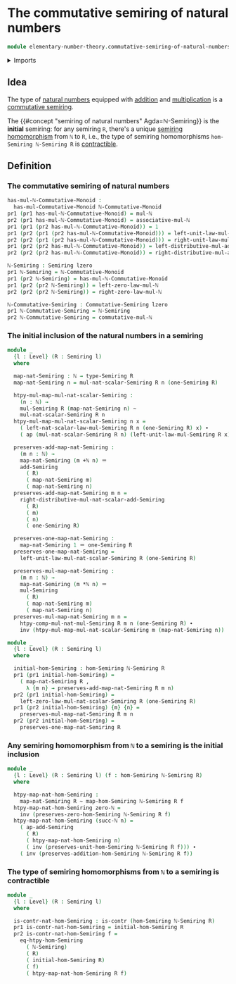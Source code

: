 # The commutative semiring of natural numbers

```agda
module elementary-number-theory.commutative-semiring-of-natural-numbers where
```

<details><summary>Imports</summary>

```agda
open import commutative-algebra.commutative-semirings

open import elementary-number-theory.addition-natural-numbers
open import elementary-number-theory.monoid-of-natural-numbers-with-addition
open import elementary-number-theory.multiplication-natural-numbers
open import elementary-number-theory.natural-numbers

open import foundation.action-on-identifications-functions
open import foundation.contractible-types
open import foundation.dependent-pair-types
open import foundation.function-types
open import foundation.homotopies
open import foundation.identity-types
open import foundation.universe-levels

open import group-theory.homomorphisms-commutative-monoids

open import ring-theory.homomorphisms-semirings
open import ring-theory.semirings
```

</details>

## Idea

The type of [natural numbers](elementary-number-theory.natural-numbers.md)
equipped with [addition](elementary-number-theory.addition-natural-numbers.md)
and [multiplication](elementary-number-theory.multiplication-natural-numbers.md)
is a [commutative semiring](commutative-algebra.commutative-semirings.md).

The {{#concept "semiring of natural numbers" Agda=ℕ-Semiring}} is the
**initial** semiring: for any semiring `R`, there's a unique
[semiring homomorphism](ring-theory.homomorphisms-semirings.md) from `ℕ` to `R`,
i.e., the type of semiring homomorphisms `hom-Semiring ℕ-Semiring R` is
[contractible](foundation.contractible-types.md).

## Definition

### The commutative semiring of natural numbers

```agda
has-mul-ℕ-Commutative-Monoid :
  has-mul-Commutative-Monoid ℕ-Commutative-Monoid
pr1 (pr1 has-mul-ℕ-Commutative-Monoid) = mul-ℕ
pr2 (pr1 has-mul-ℕ-Commutative-Monoid) = associative-mul-ℕ
pr1 (pr1 (pr2 has-mul-ℕ-Commutative-Monoid)) = 1
pr1 (pr2 (pr1 (pr2 has-mul-ℕ-Commutative-Monoid))) = left-unit-law-mul-ℕ
pr2 (pr2 (pr1 (pr2 has-mul-ℕ-Commutative-Monoid))) = right-unit-law-mul-ℕ
pr1 (pr2 (pr2 has-mul-ℕ-Commutative-Monoid)) = left-distributive-mul-add-ℕ
pr2 (pr2 (pr2 has-mul-ℕ-Commutative-Monoid)) = right-distributive-mul-add-ℕ

ℕ-Semiring : Semiring lzero
pr1 ℕ-Semiring = ℕ-Commutative-Monoid
pr1 (pr2 ℕ-Semiring) = has-mul-ℕ-Commutative-Monoid
pr1 (pr2 (pr2 ℕ-Semiring)) = left-zero-law-mul-ℕ
pr2 (pr2 (pr2 ℕ-Semiring)) = right-zero-law-mul-ℕ

ℕ-Commutative-Semiring : Commutative-Semiring lzero
pr1 ℕ-Commutative-Semiring = ℕ-Semiring
pr2 ℕ-Commutative-Semiring = commutative-mul-ℕ
```

### The initial inclusion of the natural numbers in a semiring

```agda
module _
  {l : Level} (R : Semiring l)
  where

  map-nat-Semiring : ℕ → type-Semiring R
  map-nat-Semiring n = mul-nat-scalar-Semiring R n (one-Semiring R)

  htpy-mul-map-mul-nat-scalar-Semiring :
    (n : ℕ) →
    mul-Semiring R (map-nat-Semiring n) ~
    mul-nat-scalar-Semiring R n
  htpy-mul-map-mul-nat-scalar-Semiring n x =
    ( left-nat-scalar-law-mul-Semiring R n (one-Semiring R) x) ∙
    ( ap (mul-nat-scalar-Semiring R n) (left-unit-law-mul-Semiring R x))

  preserves-add-map-nat-Semiring :
    (m n : ℕ) →
    map-nat-Semiring (m +ℕ n) ＝
    add-Semiring
      ( R)
      ( map-nat-Semiring m)
      ( map-nat-Semiring n)
  preserves-add-map-nat-Semiring m n =
    right-distributive-mul-nat-scalar-add-Semiring
      ( R)
      ( m)
      ( n)
      ( one-Semiring R)

  preserves-one-map-nat-Semiring :
    map-nat-Semiring 1 ＝ one-Semiring R
  preserves-one-map-nat-Semiring =
    left-unit-law-mul-nat-scalar-Semiring R (one-Semiring R)

  preserves-mul-map-nat-Semiring :
    (m n : ℕ) →
    map-nat-Semiring (m *ℕ n) ＝
    mul-Semiring
      ( R)
      ( map-nat-Semiring m)
      ( map-nat-Semiring n)
  preserves-mul-map-nat-Semiring m n =
    htpy-comp-mul-nat-mul-Semiring R m n (one-Semiring R) ∙
    inv (htpy-mul-map-mul-nat-scalar-Semiring m (map-nat-Semiring n))

module _
  {l : Level} (R : Semiring l)
  where

  initial-hom-Semiring : hom-Semiring ℕ-Semiring R
  pr1 (pr1 initial-hom-Semiring) =
    ( map-nat-Semiring R ,
      λ {m n} → preserves-add-map-nat-Semiring R m n)
  pr2 (pr1 initial-hom-Semiring) =
    left-zero-law-mul-nat-scalar-Semiring R (one-Semiring R)
  pr1 (pr2 initial-hom-Semiring) {m} {n} =
    preserves-mul-map-nat-Semiring R m n
  pr2 (pr2 initial-hom-Semiring) =
    preserves-one-map-nat-Semiring R
```

### Any semiring homomorphism from `ℕ` to a semiring is the initial inclusion

```agda
module _
  {l : Level} (R : Semiring l) (f : hom-Semiring ℕ-Semiring R)
  where

  htpy-map-nat-hom-Semiring :
    map-nat-Semiring R ~ map-hom-Semiring ℕ-Semiring R f
  htpy-map-nat-hom-Semiring zero-ℕ =
    inv (preserves-zero-hom-Semiring ℕ-Semiring R f)
  htpy-map-nat-hom-Semiring (succ-ℕ n) =
    ( ap-add-Semiring
      ( R)
      ( htpy-map-nat-hom-Semiring n)
      ( inv (preserves-unit-hom-Semiring ℕ-Semiring R f))) ∙
    ( inv (preserves-addition-hom-Semiring ℕ-Semiring R f))
```

### The type of semiring homomorphisms from `ℕ` to a semiring is contractible

```agda
module _
  {l : Level} (R : Semiring l)
  where

  is-contr-nat-hom-Semiring : is-contr (hom-Semiring ℕ-Semiring R)
  pr1 is-contr-nat-hom-Semiring = initial-hom-Semiring R
  pr2 is-contr-nat-hom-Semiring f =
    eq-htpy-hom-Semiring
      ( ℕ-Semiring)
      ( R)
      ( initial-hom-Semiring R)
      ( f)
      ( htpy-map-nat-hom-Semiring R f)
```
